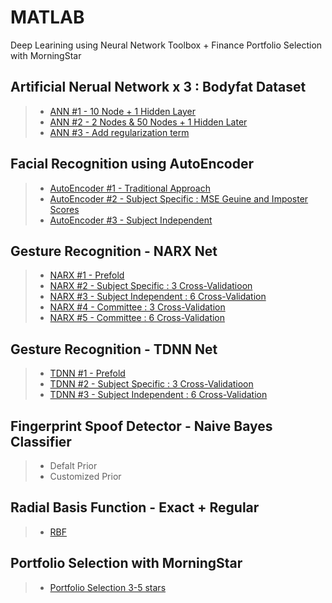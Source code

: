 # MATLAB
Deep Learining using Neural Network Toolbox + Finance Portfolio Selection with MorningStar

## Artificial Nerual Network x 3 : Bodyfat Dataset 
> * <a href="https://github.com/datarocksAmy/MATLAB/blob/master/Artificial%20Neural%20Network/NNminiProject1_a.m">ANN #1 - 10 Node + 1 Hidden Layer</a> </br>
> * <a href="https://github.com/datarocksAmy/MATLAB/blob/master/Artificial%20Neural%20Network/NNminiProject1_b.m">ANN #2 - 2 Nodes & 50 Nodes + 1 Hidden Later</a> </br>
> * <a href="https://github.com/datarocksAmy/MATLAB/blob/master/Artificial%20Neural%20Network/NNminiProject1_c.m">ANN #3 - Add regularization term</a> </br>

## Facial Recognition using AutoEncoder
> * <a href="https://github.com/datarocksAmy/MATLAB/tree/master/Facial%20Recognition/AutoEncoder%20OldSchool">AutoEncoder #1 - Traditional Approach</a> </br>
> * <a href="https://github.com/datarocksAmy/MATLAB/blob/master/Facial%20Recognition/AutoEncoder%20Part%20A/AutoEncoder_PartA.m">AutoEncoder #2 - Subject Specific : MSE Geuine and Imposter Scores </a> </br>
> * <a href="https://github.com/datarocksAmy/MATLAB/blob/master/Facial%20Recognition/AutoEncoder%20Part%20B/AutoEncoder_PartB.m">AutoEncoder #3 -  Subject Independent</a> </br>

## Gesture Recognition - NARX Net
> * <a href="https://github.com/datarocksAmy/MATLAB/tree/master/Gesture%20Recognition-NARX/Pre-Fold">NARX #1 - Prefold</a> </br>
> * <a href="https://github.com/datarocksAmy/MATLAB/tree/master/Gesture%20Recognition-NARX/Subject%20Specific%20-%203CV">NARX #2 - Subject Specific : 3 Cross-Validatioon</a> </br>
> * <a href="https://github.com/datarocksAmy/MATLAB/tree/master/Gesture%20Recognition-NARX/Subject%20Independent%20-%206CV">NARX #3 -  Subject Independent : 6 Cross-Validation</a> </br>
> * <a href="https://github.com/datarocksAmy/MATLAB/tree/master/Gesture%20Recognition-NARX/Committee/3CV">NARX #4 -  Committee : 3 Cross-Validation</a> </br>
> * <a href="https://github.com/datarocksAmy/MATLAB/tree/master/Gesture%20Recognition-NARX/Committee/6CV">NARX #5 -  Committee : 6 Cross-Validation</a> </br>

## Gesture Recognition - TDNN Net
> * <a href="https://github.com/datarocksAmy/MATLAB/tree/master/Gesture%20Recognition-TDNN/Prefold">TDNN #1 - Prefold</a> </br>
> * <a href="https://github.com/datarocksAmy/MATLAB/tree/master/Gesture%20Recognition-TDNN/Subject%20Specific-3CV">TDNN #2 - Subject Specific : 3 Cross-Validatioon</a> </br>
> * <a href="https://github.com/datarocksAmy/MATLAB/tree/master/Gesture%20Recognition-TDNN/Subject%20Independent-6CV">TDNN #3 -  Subject Independent : 6 Cross-Validation</a> </br>

## Fingerprint Spoof Detector - Naive Bayes Classifier
> * <a href="https://github.com/datarocksAmy/MATLAB/blob/master/Fingerprint%20Spoof%20Detector-Naive%20Bayes/Bayes_Fingerprint_Spoof_Detector.m"></a>Defalt Prior</br>
> * <a href="https://github.com/datarocksAmy/MATLAB/blob/master/Fingerprint%20Spoof%20Detector-Naive%20Bayes/Bayes_Fingerprint_Spoof_Detector_prior.m"></a>Customized Prior</br>

## Radial Basis Function - Exact + Regular
> * <a href="https://github.com/datarocksAmy/MATLAB/tree/master/Radial%20Basis%20Function%20(Exact%20%26%20Regular)">RBF</a></br>

## Portfolio Selection with MorningStar
> * <a href="https://github.com/datarocksAmy/MATLAB/tree/master/Portfolio%20Selection%20Final%20Project)">Portfolio Selection 3-5 stars</a></br>
